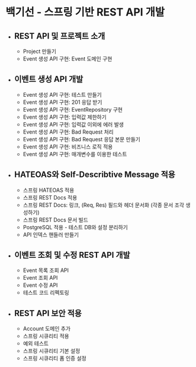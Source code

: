 # 백기선 - 스프링 기반 REST API 개발
- REST API 및 프로젝트 소개
  -
  - Project 만들기
  - Event 생성 API 구현: Event 도메인 구현
- 이벤트 생성 API 개발
  - 
  - Event 생성 API 구현: 테스트 만들기
  - Event 생성 API 구현: 201 응답 받기
  - Event 생성 API 구현: EventRepository 구현
  - Event 생성 API 구현: 입력값 제한하기
  - Event 생성 API 구현: 입력값 이외에 에러 발생
  - Event 생성 API 구현: Bad Request 처리
  - Event 생성 API 구현: Bad Request 응답 본문 만들기
  - Event 생성 API 구현: 비즈니스 로직 적용
  - Event 생성 API 구현: 매개변수를 이용한 테스트
- HATEOAS와 Self-Describtive Message 적용
  -
  - 스프링 HATEOAS 적용
  - 스프링 REST Docs 적용
  - 스프링 REST Docs: 링크, (Req, Res) 필드와 헤더 문서화 (각종 문서 조각 생성하기)
  - 스프링 REST Docs 문서 빌드
  - PostgreSQL 적용 - 테스트 DB와 설정 분리하기
  - API 인덱스 핸들러 만들기
- 이벤트 조회 및 수정 REST API 개발
  -
  - Event 목록 조회 API
  - Event 조회 API
  - Event 수정 API
  - 테스트 코드 리펙토링
- REST API 보안 적용
  - 
  - Account 도메인 추가
  - 스프링 시큐리티 적용
  - 예외 테스트
  - 스프링 시큐리티 기본 설정
  - 스프링 시큐리티 폼 인증 설정